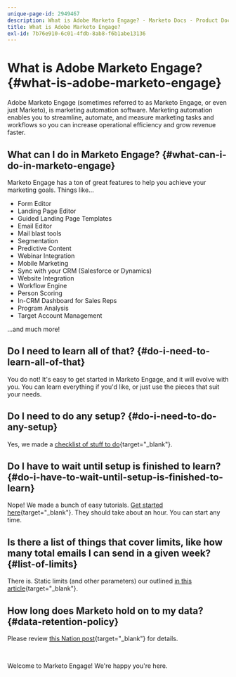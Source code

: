 ```yaml
---
unique-page-id: 2949467
description: What is Adobe Marketo Engage? - Marketo Docs - Product Documentation
title: What is Adobe Marketo Engage?
exl-id: 7b76e910-6c01-4fdb-8ab8-f6b1abe13136
---
```

# What is Adobe Marketo Engage? {#what-is-adobe-marketo-engage}

Adobe Marketo Engage (sometimes referred to as Marketo Engage, or even just Marketo), is marketing automation software. Marketing automation enables you to streamline, automate, and measure marketing tasks and workflows so you can increase operational efficiency and grow revenue faster.

## What can I do in Marketo Engage? {#what-can-i-do-in-marketo-engage}

Marketo Engage has a ton of great features to help you achieve your marketing goals. Things like...

* Form Editor
* Landing Page Editor
* Guided Landing Page Templates
* Email Editor
* Mail blast tools
* Segmentation
* Predictive Content
* Webinar Integration
* Mobile Marketing
* Sync with your CRM (Salesforce or Dynamics)
* Website Integration
* Workflow Engine
* Person Scoring
* In-CRM Dashboard for Sales Reps
* Program Analysis
* Target Account Management

...and much more!

## Do I need to learn all of that? {#do-i-need-to-learn-all-of-that}

You do not! It's easy to get started in Marketo Engage, and it will evolve with you. You can learn everything if you'd like, or just use the pieces that suit your needs.

## Do I need to do any setup? {#do-i-need-to-do-any-setup}

Yes, we made a [checklist of stuff to do](/help/marketo/getting-started/setup/setup-checklist.md){target="_blank"}.  

## Do I have to wait until setup is finished to learn? {#do-i-have-to-wait-until-setup-is-finished-to-learn}

Nope! We made a bunch of easy tutorials. [Get started here](/help/marketo/getting-started/quick-wins/get-set-up-and-add-a-person.md){target="_blank"}. They should take about an hour. You can start any time.

## Is there a list of things that cover limits, like how many total emails I can send in a given week? {#list-of-limits}

There is. Static limits (and other parameters) our outlined [in this article](https://helpx.adobe.com/legal/product-descriptions/adobe-marketo-engage---product-description.html#static-limits){target="_blank"}. 

## How long does Marketo hold on to my data? {#data-retention-policy}

Please review [this Nation post](https://nation.marketo.com/t5/knowledgebase/marketo-activities-data-retention-policy-under-the-hood/ta-p/251191){target="_blank"} for details.

<br>

Welcome to Marketo Engage! We're happy you're here.
